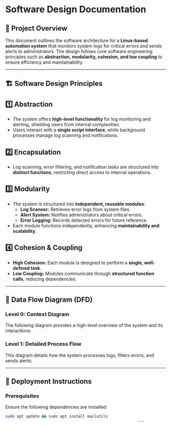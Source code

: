 # Software Design Documentation  

## 📌 Project Overview  
This document outlines the software architecture for a **Linux-based automation system** that monitors system logs for critical errors and sends alerts to administrators. The design follows core software engineering principles such as **abstraction, modularity, cohesion, and low coupling** to ensure efficiency and maintainability.  

---

## 🏗️ Software Design Principles  

## 1️⃣ Abstraction  
- The system offers **high-level functionality** for log monitoring and alerting, shielding users from internal complexities.  
- Users interact with a **single script interface**, while background processes manage log scanning and notifications.  

## 2️⃣ Encapsulation  
- Log scanning, error filtering, and notification tasks are structured into **distinct functions**, restricting direct access to internal operations.  

## 3️⃣ Modularity  
- The system is structured into **independent, reusable modules**:  
  - **Log Scanner:** Retrieves error logs from system files.  
  - **Alert System:** Notifies administrators about critical errors.  
  - **Error Logging:** Records detected errors for future reference.  
- Each module functions independently, enhancing **maintainability and scalability**.  

## 4️⃣ Cohesion & Coupling  
- **High Cohesion:** Each module is designed to perform a **single, well-defined task**.  
- **Low Coupling:** Modules communicate through **structured function calls**, reducing dependencies.  

---

## 🔄 Data Flow Diagram (DFD)  

### **Level 0: Context Diagram**  
The following diagram provides a high-level overview of the system and its interactions:  

### **Level 1: Detailed Process Flow**  
This diagram details how the system processes logs, filters errors, and sends alerts:  

---

## 🚀 Deployment Instructions  

### **Prerequisites**  
Ensure the following dependencies are installed:  
```sh
sudo apt update && sudo apt install mailutils
                                                          ---
